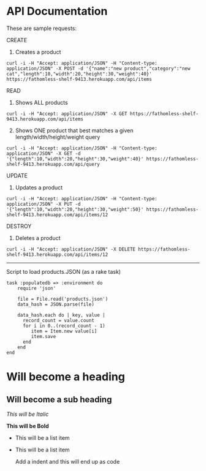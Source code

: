 
API Documentation
==============

These are sample requests:

CREATE
1. Creates a product
```
curl -i -H "Accept: application/JSON" -H "Content-type: application/JSON" -X POST -d '{"name":"new product","category":"new cat","length":10,"width":20,"height":30,"weight":40}' https://fathomless-shelf-9413.herokuapp.com/api/items
```

READ
1. Shows ALL products
```
curl -i -H "Accept: application/JSON" -X GET https://fathomless-shelf-9413.herokuapp.com/api/items
```

2. Shows ONE product that best matches a given length/width/height/weight query
```
curl -i -H "Accept: application/JSON" -H "Content-type: application/JSON" -X GET -d '{"length":10,"width":20,"height":30,"weight":40}' https://fathomless-shelf-9413.herokuapp.com/api/query
```

UPDATE
1. Updates a product
```
curl -i -H "Accept: application/JSON" -H "Content-type: application/JSON" -X PUT -d '{"length":10,"width":20,"height":30,"weight":50}' https://fathomless-shelf-9413.herokuapp.com/api/items/12
```

DESTROY
1. Deletes a product
```
curl -i -H "Accept: application/JSON" -X DELETE https://fathomless-shelf-9413.herokuapp.com/api/items/12
```

----------------------------------------------

Script to load products.JSON (as a rake task)

```
task :populatedb => :environment do
    require 'json'

    file = File.read('products.json')
    data_hash = JSON.parse(file)

    data_hash.each do | key, value |
      record_count = value.count
      for i in 0..(record_count - 1)
         item = Item.new value[i]
         item.save
      end
    end
end
```



Will become a heading
==============

Will become a sub heading
--------------

*This will be Italic*

**This will be Bold**

- This will be a list item
- This will be a list item

    Add a indent and this will end up as code

